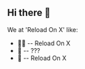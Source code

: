 ## Hi there 👋

We at 'Reload On X' like:
<!--

**Here are some ideas to get you started:**

🙋‍♀️ A short introduction - Reload On X?
🌈 Contribution guidelines - how can the community Reload On X?
👩‍💻 Useful resources - where can the community find your to Reload On X? Is there anything else the community should Reload On X?
🍿 Fun facts - what does your team eat for Reload On X?
🧙 Remember, you can do mighty things with the power of [Markdown](https://docs.github.com/github/writing-on-github/getting-started-with-writing-and-formatting-on-github/basic-writing-and-formatting-syntax)
-->

* 🙋‍♀️ -- Reload On X
* 🌈 -- ???
* 🧙 -- Reload On X
